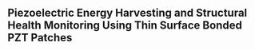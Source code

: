 ## Piezoelectric Energy Harvesting and Structural Health Monitoring Using Thin Surface Bonded PZT Patches
